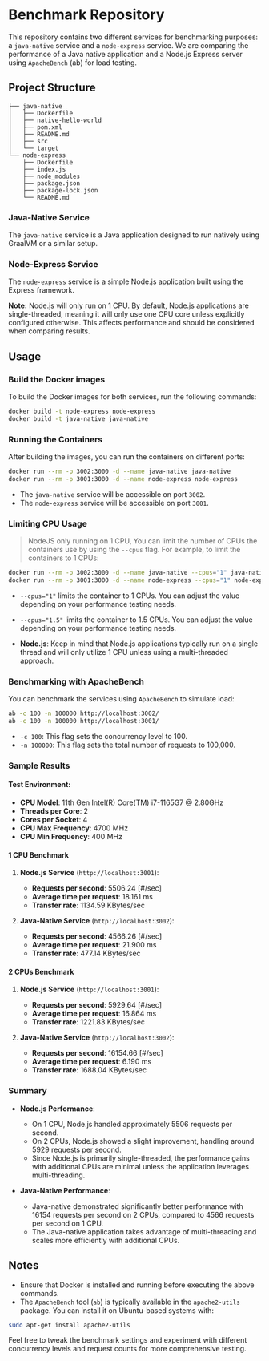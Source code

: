 # Benchmark Repository

This repository contains two different services for benchmarking purposes: a `java-native` service and a `node-express` service. We are comparing the performance of a Java native application and a Node.js Express server using `ApacheBench` (ab) for load testing.

## Project Structure

```
├── java-native
│   ├── Dockerfile
│   ├── native-hello-world
│   ├── pom.xml
│   ├── README.md
│   ├── src
│   └── target
└── node-express
    ├── Dockerfile
    ├── index.js
    ├── node_modules
    ├── package.json
    ├── package-lock.json
    └── README.md
```

### Java-Native Service

The `java-native` service is a Java application designed to run natively using GraalVM or a similar setup.

### Node-Express Service

The `node-express` service is a simple Node.js application built using the Express framework.

**Note:** Node.js will only run on 1 CPU. By default, Node.js applications are single-threaded, meaning it will only use one CPU core unless explicitly configured otherwise. This affects performance and should be considered when comparing results.

## Usage

### Build the Docker images

To build the Docker images for both services, run the following commands:

```bash
docker build -t node-express node-express
docker build -t java-native java-native
```

### Running the Containers

After building the images, you can run the containers on different ports:

```bash
docker run --rm -p 3002:3000 -d --name java-native java-native
docker run --rm -p 3001:3000 -d --name node-express node-express
```

- The `java-native` service will be accessible on port `3002`.
- The `node-express` service will be accessible on port `3001`.

### Limiting CPU Usage
> NodeJS only running on 1 CPU, 
You can limit the number of CPUs the containers use by using the `--cpus` flag. For example, to limit the containers to 1 CPUs:

```bash
docker run --rm -p 3002:3000 -d --name java-native --cpus="1" java-native
docker run --rm -p 3001:3000 -d --name node-express --cpus="1" node-express
```


- `--cpus="1"` limits the container to 1 CPUs. You can adjust the value depending on your performance testing needs.

- `--cpus="1.5"` limits the container to 1.5 CPUs. You can adjust the value depending on your performance testing needs.
- **Node.js**: Keep in mind that Node.js applications typically run on a single thread and will only utilize 1 CPU unless using a multi-threaded approach.

### Benchmarking with ApacheBench

You can benchmark the services using `ApacheBench` to simulate load:

```bash
ab -c 100 -n 100000 http://localhost:3002/
ab -c 100 -n 100000 http://localhost:3001/
```

- `-c 100`: This flag sets the concurrency level to 100.
- `-n 100000`: This flag sets the total number of requests to 100,000.

### Sample Results

#### Test Environment:
- **CPU Model**: 11th Gen Intel(R) Core(TM) i7-1165G7 @ 2.80GHz
- **Threads per Core**: 2
- **Cores per Socket**: 4
- **CPU Max Frequency**: 4700 MHz
- **CPU Min Frequency**: 400 MHz

#### 1 CPU Benchmark

1. **Node.js Service** (`http://localhost:3001`):
   - **Requests per second**: 5506.24 [#/sec]
   - **Average time per request**: 18.161 ms
   - **Transfer rate**: 1134.59 KBytes/sec

2. **Java-Native Service** (`http://localhost:3002`):
   - **Requests per second**: 4566.26 [#/sec]
   - **Average time per request**: 21.900 ms
   - **Transfer rate**: 477.14 KBytes/sec

#### 2 CPUs Benchmark

1. **Node.js Service** (`http://localhost:3001`):
   - **Requests per second**: 5929.64 [#/sec]
   - **Average time per request**: 16.864 ms
   - **Transfer rate**: 1221.83 KBytes/sec

2. **Java-Native Service** (`http://localhost:3002`):
   - **Requests per second**: 16154.66 [#/sec]
   - **Average time per request**: 6.190 ms
   - **Transfer rate**: 1688.04 KBytes/sec

### Summary

- **Node.js Performance**:
  - On 1 CPU, Node.js handled approximately 5506 requests per second.
  - On 2 CPUs, Node.js showed a slight improvement, handling around 5929 requests per second.
  - Since Node.js is primarily single-threaded, the performance gains with additional CPUs are minimal unless the application leverages multi-threading.

- **Java-Native Performance**:
  - Java-native demonstrated significantly better performance with 16154 requests per second on 2 CPUs, compared to 4566 requests per second on 1 CPU.
  - The Java-native application takes advantage of multi-threading and scales more efficiently with additional CPUs.

## Notes

- Ensure that Docker is installed and running before executing the above commands.
- The `ApacheBench` tool (`ab`) is typically available in the `apache2-utils` package. You can install it on Ubuntu-based systems with:

```bash
sudo apt-get install apache2-utils
```

Feel free to tweak the benchmark settings and experiment with different concurrency levels and request counts for more comprehensive testing.